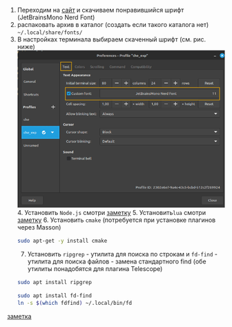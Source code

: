 1. Переходим на [сайт](https://www.nerdfonts.com/font-downloads) и скачиваем понравившийся шрифт (JetBrainsMono Nerd Font)  
2. распаковать архив в каталог (создать если такого каталога нет)
`~/.local/share/fonts/`
3. В настройках терминала выбираем скаченный шрифт (см. рис. ниже)
	![](../images/neovim_font.png)
	4.  Установить `Node.js` смотри [заметку]( obsidian://open?vault=notes&file=linux%2F%D0%A3%D0%BF%D1%80%D0%B0%D0%B2%D0%BB%D0%B5%D0%BD%D0%B8%D0%B5%20%D0%B2%D0%B5%D1%80%D1%81%D0%B8%D1%8F%D0%BC%D0%B8%20Node.js%20%D0%B8%20NPM%20%D1%81%20%D0%BF%D0%BE%D0%BC%D0%BE%D1%89%D1%8C%D1%8E%20NVM)
	5. Установить`lua` смотри [заметку](obsidian://open?vault=notes&file=lua%2F%D0%A3%D1%81%D1%82%D0%B0%D0%BD%D0%BE%D0%B2%D0%BA%D0%B0%20lua%20%D0%B2%20linux)
	6. Установить `cmake` (потребуется при установке плагинов через Masson)
	```bash		
	sudo apt-get -y install cmake
	```
	7. Установить `ripgrep` - утилита для поиска по строкам и `fd-find`  - утилита для поиска файлов - замена стандартного find (обе утилиты понадобятся для плагина Telescope)
	```bash
	sudo apt install ripgrep
	```
	```bash
	sudo apt install fd-find
	ln -s $(which fdfind) ~/.local/bin/fd
	```
[заметка](<../linux/Управление версиями Node.js и NPM с помощью NVM>)
